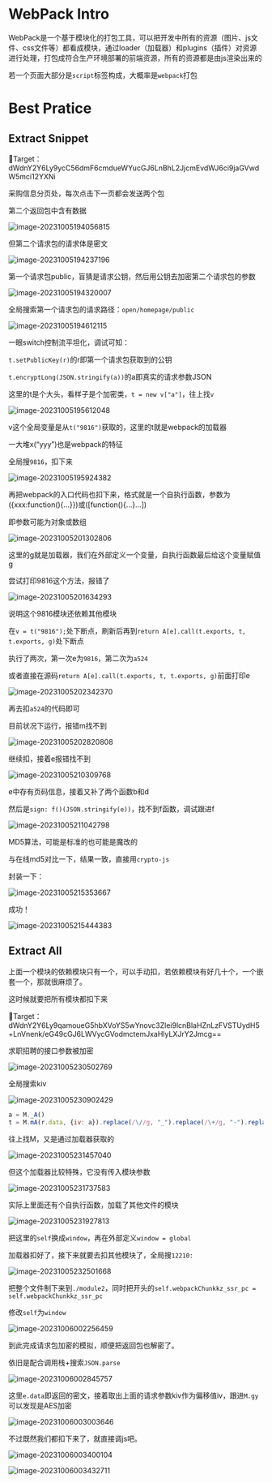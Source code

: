 # WebPack Intro

WebPack是一个基于模块化的打包工具，可以把开发中所有的资源（图片、js文件、css文件等）都看成模块，通过loader（加载器）和plugins（插件）对资源进行处理，打包成符合生产环境部署的前端资源，所有的资源都是由js渲染出来的

若一个页面大部分是`script`标签构成，大概率是`webpack`打包

# Best Pratice

## Extract Snippet

🎯Target：dWdnY2Y6Ly9ycC56dmF6cmdueWYucGJ6LnBhL2JjcmEvdWJ6ci9jaGVwdW5mci12YXNi

采购信息分页处，每次点击下一页都会发送两个包

第二个返回包中含有数据

![image-20231005194056815](./../.gitbook/assets/image-20231005194056815.png)

但第二个请求包的请求体是密文

![image-20231005194237196](./../.gitbook/assets/image-20231005194237196.png)

第一个请求包public，盲猜是请求公钥，然后用公钥去加密第二个请求包的参数

![image-20231005194320007](./../.gitbook/assets/image-20231005194320007.png)

全局搜索第一个请求包的请求路径：`open/homepage/public`

![image-20231005194612115](./../.gitbook/assets/image-20231005194612115.png)

一眼switch控制流平坦化，调试可知：

`t.setPublicKey(r)`的r即第一个请求包获取到的公钥

`t.encryptLong(JSON.stringify(a))`的a即真实的请求参数JSON

这里的t是个大头，看样子是个加密类，`t = new v["a"]`，往上找`v`

![image-20231005195612048](./../.gitbook/assets/image-20231005195612048.png)

v这个全局变量是从`t("9816")`获取的，这里的t就是webpack的加载器

一大堆x(“yyy”)也是webpack的特征

全局搜`9816`，扣下来

![image-20231005195924382](./../.gitbook/assets/image-20231005195924382.png)

再把webpack的入口代码也扣下来，格式就是一个自执行函数，参数为({xxx:function(){...}})或([function(){...}...])

即参数可能为对象或数组

![image-20231005201302806](./../.gitbook/assets/image-20231005201302806.png)

这里的g就是加载器，我们在外部定义一个变量，自执行函数最后给这个变量赋值g

尝试打印9816这个方法，报错了

![image-20231005201634293](./../.gitbook/assets/image-20231005201634293.png)

说明这个9816模块还依赖其他模块

在`v = t("9816");`处下断点，刷新后再到`return A[e].call(t.exports, t, t.exports, g)`处下断点

执行了两次，第一次e为`9816`，第二次为`a524`

或者直接在源码`return A[e].call(t.exports, t, t.exports, g)`前面打印e

![image-20231005202342370](./../.gitbook/assets/image-20231005202342370.png)

再去扣`a524`的代码即可

目前状况下运行，报错m找不到

![image-20231005202820808](./../.gitbook/assets/image-20231005202820808.png)

继续扣，接着e报错找不到

![image-20231005210309768](./../.gitbook/assets/image-20231005210309768.png)

e中存有页码信息，接着又补了两个函数b和d

然后是`sign: f()(JSON.stringify(e))`，找不到f函数，调试跟进f

![image-20231005211042798](./../.gitbook/assets/image-20231005211042798.png)

MD5算法，可能是标准的也可能是魔改的

与在线md5对比一下，结果一致，直接用`crypto-js`

封装一下：

![image-20231005215353667](./../.gitbook/assets/image-20231005215353667.png)

成功！

![image-20231005215444383](./../.gitbook/assets/image-20231005215444383.png)

## Extract All

上面一个模块的依赖模块只有一个，可以手动扣，若依赖模块有好几十个，一个嵌套一个，那就很麻烦了。

这时候就要把所有模块都扣下来

🎯Target：dWdnY2Y6Ly9qamoueG5hbXVoYS5wYnovc3Zlei9lcnBlaHZnLzFVSTUydH5+LnVnenk/eG49cGJ6LWVycGVodmctemJxaHlyLXJrY2Jmcg==

求职招聘的接口参数被加密

![image-20231005230502769](./../.gitbook/assets/image-20231005230502769.png)

全局搜索kiv

![image-20231005230902429](./../.gitbook/assets/image-20231005230902429.png)

```js
a = M._A()
t = M.mA(r.data, {iv: a}).replace(/\//g, "_").replace(/\+/g, "-").replace(/=/g, "~");
```

往上找M，又是通过加载器获取的

![image-20231005231457040](./../.gitbook/assets/image-20231005231457040.png)

但这个加载器比较特殊，它没有传入模块参数

![image-20231005231737583](./../.gitbook/assets/image-20231005231737583.png)

实际上里面还有个自执行函数，加载了其他文件的模块

![image-20231005231927813](./../.gitbook/assets/image-20231005231927813.png)

把这里的`self`换成`window`，再在外部定义`window = global`

加载器扣好了，接下来就要去扣其他模块了，全局搜`12210: `

![image-20231005232501668](./../.gitbook/assets/image-20231005232501668.png)

把整个文件制下来到`./module2`，同时把开头的`self.webpackChunkkz_ssr_pc = self.webpackChunkkz_ssr_pc`

修改`self`为`window`

![image-20231006002256459](./../.gitbook/assets/image-20231006002256459.png)

到此完成请求包加密的模拟，顺便把返回包也解密了。

依旧是配合调用栈+搜索`JSON.parse`

![image-20231006002845757](./../.gitbook/assets/image-20231006002845757.png)

这里`e.data`即返回的密文，接着取出上面的请求参数kiv作为偏移值iv，跟进`M.gy`可以发现是AES加密

![image-20231006003003646](./../.gitbook/assets/image-20231006003003646.png)

不过既然我们都扣下来了，就直接调js吧。

![image-20231006003400104](./../.gitbook/assets/image-20231006003400104.png)

![image-20231006003432711](./../.gitbook/assets/image-20231006003432711.png)